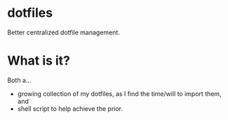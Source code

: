 # dotfiles
Better centralized dotfile management.

# What is it?
Both a...
* growing collection of my dotfiles, as I find the time/will to import them, and
* shell script to help achieve the prior.
